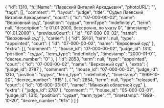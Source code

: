 {
    "id": 1310,
    "fullName": "Лаевский Виталий Аркадьевич",
    "photoURL": "",
    "tags": [],
    "comment": "",
    "layout": "judge",
    "title": "Судья Лаевский Виталий Аркадьевич",
    "court": {
        "id": "07-000-00-02",
        "name": "Верховный суд",
        "position": "судья",
        "termType": "indefinitely",
        "term": null,
        "description": "c 01.01.2000, бессрочно, по указу 0",
        "timestamp": "01.01.2000"
    },
    "previousCourt": {
        "id": "07-000-00-02",
        "name": "Верховный суд"
    },
    "career": [
        {
            "id": 59161,
            "term": null,
            "type": "appointed",
            "court": {
                "id": "07-000-00-02",
                "name": "Верховный суд"
            },
            "extra": [],
            "comment": "",
            "house_id": "07-000-00-02",
            "judge_id": 1310,
            "position": "судья",
            "term_type": "indefinitely",
            "timestamp": "2000-01-01",
            "decree_number": "0"
        },
        {
            "id": 2853,
            "term": null,
            "type": "appointed",
            "court": {
                "id": "07-000-00-02",
                "name": "Верховный суд"
            },
            "extra": {
                "judge_id": 2787
            },
            "comment": "",
            "house_id": "07-000-00-02",
            "judge_id": 1310,
            "position": "судья",
            "term_type": "indefinitely",
            "timestamp": "1999-10-20",
            "decree_number": "615"
        },
        {
            "id": 2854,
            "term": null,
            "type": "released",
            "court": {
                "id": "05-000-03-01",
                "name": "Минский областной суд"
            },
            "extra": {
                "judge_id": 2787
            },
            "comment": "",
            "house_id": "05-000-03-01",
            "judge_id": 1310,
            "position": "судья",
            "term_type": "",
            "timestamp": "1999-10-20",
            "decree_number": "615"
        }
    ]
}